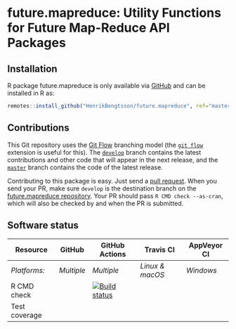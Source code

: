 # future.mapreduce: Utility Functions for Future Map-Reduce API Packages


## Installation
R package future.mapreduce is only available via [GitHub](https://github.com/HenrikBengtsson/future.mapreduce) and can be installed in R as:
```r
remotes::install_github("HenrikBengtsson/future.mapreduce", ref="master")
```




## Contributions

This Git repository uses the [Git Flow](http://nvie.com/posts/a-successful-git-branching-model/) branching model (the [`git flow`](https://github.com/petervanderdoes/gitflow-avh) extension is useful for this).  The [`develop`](https://github.com/HenrikBengtsson/future.mapreduce/tree/develop) branch contains the latest contributions and other code that will appear in the next release, and the [`master`](https://github.com/HenrikBengtsson/future.mapreduce) branch contains the code of the latest release.

Contributing to this package is easy.  Just send a [pull request](https://help.github.com/articles/using-pull-requests/).  When you send your PR, make sure `develop` is the destination branch on the [future.mapreduce repository](https://github.com/HenrikBengtsson/future.mapreduce).  Your PR should pass `R CMD check --as-cran`, which will also be checked by  and  when the PR is submitted.


## Software status

| Resource      | GitHub        | GitHub Actions      | Travis CI       | AppVeyor CI      |
| ------------- | ------------------- | ------------------- | --------------- | ---------------- |
| _Platforms:_  | _Multiple_          | _Multiple_          | _Linux & macOS_ | _Windows_        |
| R CMD check   |  | <a href="https://github.com/HenrikBengtsson/future.mapreduce/actions?query=workflow%3AR-CMD-check"><img src="https://github.com/HenrikBengtsson/future.mapreduce/workflows/R-CMD-check/badge.svg?branch=develop" alt="Build status"></a>       |    |  |
| Test coverage |                     |                     |      |                  |
